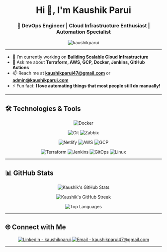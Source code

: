 <h1 align="center">Hi 👋, I'm Kaushik Parui</h1>
<h3 align="center">🚀 DevOps Engineer | Cloud Infrastructure Enthusiast | Automation Specialist</h3>

<p align="center">
  <img src="https://komarev.com/ghpvc/?username=kaushikparui&label=Profile%20views&color=0e75b6&style=flat" alt="kaushikparui" />
</p>

---

- 🔭 I’m currently working on **Building Scalable Cloud Infrastructure**
- 💬 Ask me about **Terraform, AWS, GCP, Docker, Jenkins, GitHub Actions**
- 📫 Reach me at **kaushikparui47@gmail.com** or **admin@kaushikparui.com**
- ⚡ Fun fact: **I love automating things that most people still do manually!**

---

## 🛠️ Technologies & Tools

<p align="center">
  <!-- Tier 1 -->
  <!-- <img src="https://img.shields.io/badge/Kubernetes-326CE5?style=for-the-badge&logo=kubernetes&logoColor=white" alt="Kubernetes" /> -->
    <img src="https://img.shields.io/badge/Docker-2496ED?style=for-the-badge&logo=docker&logoColor=white" alt="Docker" />
</p>
<p align="center">
  <!-- Tier 2 -->
  <img src="https://img.shields.io/badge/Git-F05032?style=for-the-badge&logo=git&logoColor=white" alt="Git" />
  <img src="https://img.shields.io/badge/Zabbix-DC382D?style=for-the-badge&logo=zabbix&logoColor=white" alt="Zabbix" />
</p>
<p align="center">
  <!-- Tier 3 -->
  <img src="https://img.shields.io/badge/Netlify-00C7B7?style=for-the-badge&logo=netlify&logoColor=white" alt="Netlify" />
  <img src="https://img.shields.io/badge/AWS-232F3E?style=for-the-badge&logo=amazonaws&logoColor=white" alt="AWS" />
  <img src="https://img.shields.io/badge/GCP-4285F4?style=for-the-badge&logo=google-cloud&logoColor=white" alt="GCP" />
</p>
<p align="center">
  <!-- Tier 4 -->
  <img src="https://img.shields.io/badge/Terraform-7B42BC?style=for-the-badge&logo=terraform&logoColor=white" alt="Terraform" />
  <img src="https://img.shields.io/badge/Jenkins-D24939?style=for-the-badge&logo=jenkins&logoColor=white" alt="Jenkins" />
  <img src="https://img.shields.io/badge/GitHub%20Actions-2088FF?style=for-the-badge&logo=github-actions&logoColor=white" alt="GitOps" />
  <img src="https://img.shields.io/badge/Linux-FCC624?style=for-the-badge&logo=linux&logoColor=black)" alt="Linux" />
</p>

---

## 📊 GitHub Stats

<p align="center">
  <img src="https://github-readme-stats.vercel.app/api?username=kaushikparui&show_icons=true&theme=tokyonight" alt="Kaushik's GitHub Stats" />
</p>

<p align="center">
  <img src="https://github-readme-streak-stats.herokuapp.com/?user=kaushikparui&theme=tokyonight" alt="Kaushik's GitHub Streak" />
</p>

<p align="center">
  <img src="https://github-readme-stats.vercel.app/api/top-langs/?username=kaushikparui&layout=compact&theme=tokyonight" alt="Top Languages" />
</p>

---

## 🌐 Connect with Me

<p align="center">
  <a href="https://www.linkedin.com/in/kaushikparui" target="blank">
    <img align="center" src="https://img.shields.io/badge/-Kaushik%20Parui-blue?style=for-the-badge&logo=linkedin" alt="Linkedin - kaushikparui" />
  </a>
  <a href="mailto:kaushikparui47@gmail.com" target="blank">
    <img align="center" src="https://img.shields.io/badge/Email-D14836?style=for-the-badge&logo=gmail&logoColor=white" alt="Email - kaushikparui47@gmail.com" />
  </a>
</p>

---
